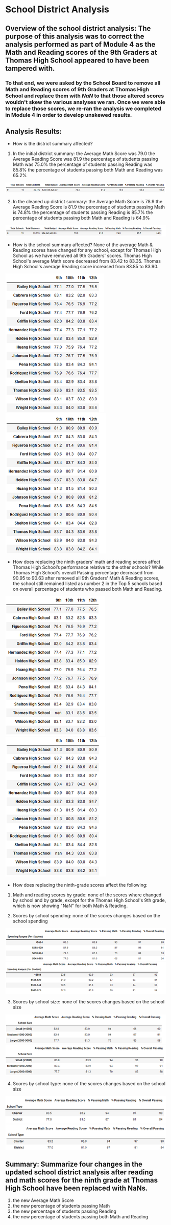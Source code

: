 # School District Analysis

## **Overview of the school district analysis**: The purpose of this analysis was to correct the analysis performed as part of Module 4 as the Math and Reading scores of the 9th Graders at Thomas High School appeared to have been tampered with.
### To that end, we were asked by the School Board to remove all Math and Reading scores of 9th Graders at Thomas High School and replace them with *NaN* to that those altered scores wouldn't skew the various analyses we ran. Once we were able to replace those scores, we re-ran the analysis we completed in Module 4 in order to develop unskewed results.

## **Analysis Results**:

- How is the district summary affected?

1. In the initial district summary:
the Average Math Score was 79.0
the Average Reading Score was 81.9
the percentage of students passing Math was 75.0%
the percentage of students passing Reading was 85.8%
the percentage of students passing both Math and Reading was 65.2%

![Initial district summary](Resources/Initial_District_Summary.png)

2. In the cleaned up district summary:
the Average Math Score is 78.9
the Average Reading Score is 81.9
the percentage of students passing Math is 74.8%
the percentage of students passing Reading is 85.7%
the percentage of students passing both Math and Reading is 64.9%

![Clean district summary](Resources/Clean_District_Summary.png)

- How is the school summary affected?
None of the average Math & Reading scores have changed for any school, except for Thomas High School as we have removed all 9th Graders' scores. 
Thomas High School's average Math score decreased from 83.42 to 83.35.
Thomas High School's average Reading score increased from 83.85 to 83.90.

![Initial Math Scores](Resources/Initial_Math_Score_Grade.png)
![Initial Reading Scores](Resources/Initial_Reading_Score_Grade.png)

- How does replacing the ninth graders’ math and reading scores affect Thomas High School’s performance relative to the other schools?
While Thomas High School's overall Passing percentage decreased from 90.95 to 90.63 after removed all 9th Graders' Math & Reading scores, the school still remained listed as number 2 in the Top 5 schools based on overall percentage of students who passed both Math and Reading.

![Clean Math Scores](Resources/Clean_Math_Score_Grade.png)
![Clean Reading Scores](Resources/Clean_Reading_Score_Grade.png)

- How does replacing the ninth-grade scores affect the following:

1. Math and reading scores by grade: none of the scores where changed by school and by grade, except for the Thomas High School's 9th grade, which is now showing "NaN" for both Math & Reading.

2. Scores by school spending: none of the scores changes based on the school spending

![Initial School Spending](Resources/Initial_School_Spending.png)
![Clean School Spending](Resources/Clean_School_Spending.png)

3. Scores by school size: none of the scores changes based on the school size

![Initial School Size](Resources/Initial_School_Size.png)
![Clean School Size](Resources/Clean_School_Size.png)

4. Scores by school type: none of the scores changes based on the school size

![Initial School Type](Resources/Initial_School_Type.png)
![Clean School Type](Resources/Clean_School_Type.png)

## **Summary**: Summarize four changes in the updated school district analysis after reading and math scores for the ninth grade at Thomas High School have been replaced with NaNs.

1. the new Average Math Score
2. the new percentage of students passing Math
3. the new percentage of students passing Reading
4. the new percentage of students passing both Math and Reading
